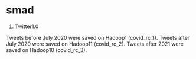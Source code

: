 # smad

1. Twitter1.0

Tweets before July 2020 were saved on Hadoop1 (covid_rc_1). Tweets after July 2020 were saved on Hadoop11 (covid_rc_2). Tweets after 2021 were saved on Hadoop10 (covid_rc_3).
